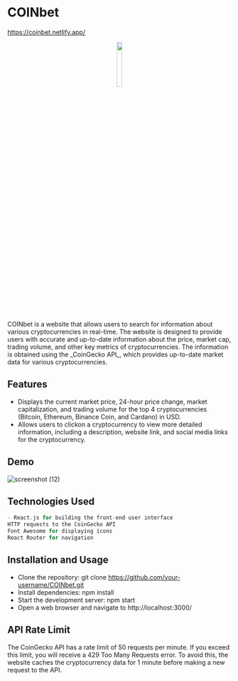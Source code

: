 # COINbet
https://coinbet.netlify.app/
<div align='center'><img style="width:16%" src='https://user-images.githubusercontent.com/105128267/220607693-29987a1c-8f0d-4835-9bfe-3b5c9f326b17.png'/></div>
COINbet is a website that allows users to search for information about various cryptocurrencies in real-time. The website is designed to provide users with accurate and up-to-date information about the price, market cap, trading volume, and other key metrics of cryptocurrencies. The information is obtained using the _CoinGecko API_, which provides up-to-date market data for various cryptocurrencies.

## Features

- Displays the current market price, 24-hour price change, market capitalization, and trading volume for the top 4 cryptocurrencies (Bitcoin, Ethereum, Binance Coin, and Cardano) in USD.
- Allows users to clickon a cryptocurrency to view more detailed information, including a description, website link, and social media links for the cryptocurrency.

## Demo
 ![screenshot (12)](https://github.com/abhishek-06-singh/CoinBet/assets/115978151/093c4d50-c7b8-4716-aa83-b9381b8dea80)
 
## Technologies Used

```H
- React.js for building the front-end user interface
HTTP requests to the CoinGecko API
Font Awesome for displaying icons
React Router for navigation
```

## Installation and Usage

- Clone the repository: git clone https://github.com/your-username/COINbet.git
- Install dependencies: npm install
- Start the development server: npm start
- Open a web browser and navigate to http://localhost:3000/

## API Rate Limit

The CoinGecko API has a rate limit of 50 requests per minute. If you exceed this limit, you will receive a 429 Too Many Requests error. To avoid this, the website caches the cryptocurrency data for 1 minute before making a new request to the API.

